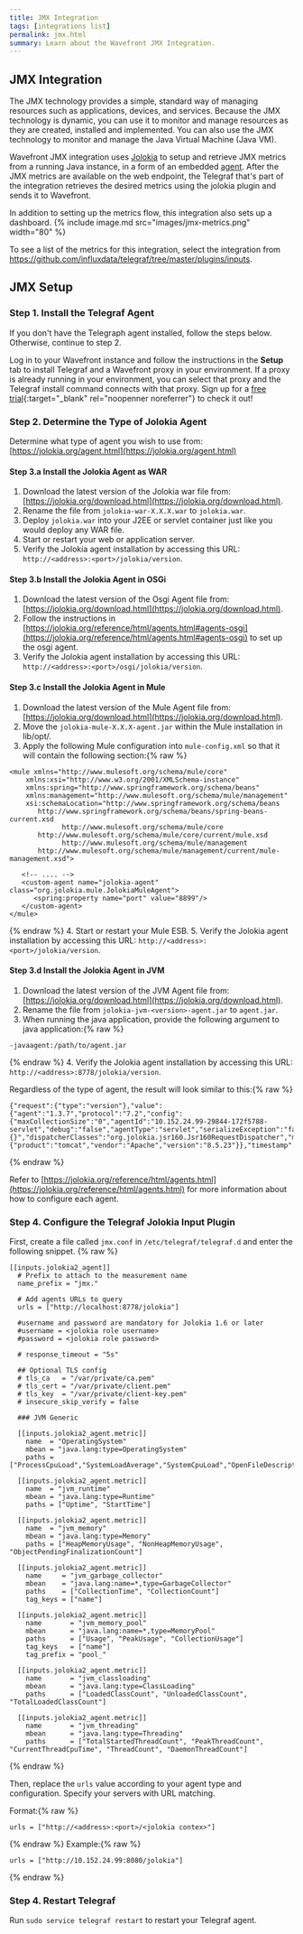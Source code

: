 ```yaml
---
title: JMX Integration
tags: [integrations list]
permalink: jmx.html
summary: Learn about the Wavefront JMX Integration.
---
```

## JMX Integration

The JMX technology provides a simple, standard way of managing resources such as applications, devices, and services. Because the JMX technology is dynamic, you can use it to monitor and manage resources as they are created, installed and implemented. You can also use the JMX technology to monitor and manage the Java Virtual Machine (Java VM).

Wavefront JMX integration uses [Jolokia](https://jolokia.org/) to setup and retrieve JMX metrics from a running Java instance, in a form of an embedded [agent](https://jolokia.org/agent.html). After the JMX metrics are available on the web endpoint, the Telegraf that's part of the integration retrieves the desired metrics using the jolokia plugin and sends it to Wavefront.

In addition to setting up the metrics flow, this integration also sets up a dashboard.
{% include image.md src="images/jmx-metrics.png" width="80" %}


To see a list of the metrics for this integration, select the integration from <https://github.com/influxdata/telegraf/tree/master/plugins/inputs>.
## JMX Setup



### Step 1. Install the Telegraf Agent

If you don't have the Telegraph agent installed, follow the steps below. Otherwise, continue to step 2.

Log in to your Wavefront instance and follow the instructions in the **Setup** tab to install Telegraf and a Wavefront proxy in your environment. If a proxy is already running in your environment, you can select that proxy and the Telegraf install command connects with that proxy. Sign up for a [free trial](http://wavefront.com/sign-up/?utm_source=docs.vmware.com&utm_medium=referral&utm_campaign=docs-front-page){:target="_blank" rel="noopenner noreferrer"} to check it out!

### Step 2. Determine the Type of Jolokia Agent

Determine what type of agent you wish to use from: [https://jolokia.org/agent.html](https://jolokia.org/agent.html)

#### Step 3.a Install the Jolokia Agent as WAR

1. Download the latest version of the Jolokia war file from: [https://jolokia.org/download.html](https://jolokia.org/download.html).
2. Rename the file from `jolokia-war-X.X.X.war` to `jolokia.war`.
3. Deploy `jolokia.war` into your J2EE or servlet container just like you would deploy any WAR file.
4. Start or restart your web or application server.
5. Verify the Jolokia agent installation by accessing this URL: `http://<address>:<port>/jolokia/version`.

#### Step 3.b Install the Jolokia Agent in OSGi

1. Download the latest version of the Osgi Agent file from: [https://jolokia.org/download.html](https://jolokia.org/download.html).
2. Follow the instructions in [https://jolokia.org/reference/html/agents.html#agents-osgi](https://jolokia.org/reference/html/agents.html#agents-osgi) to set up the osgi agent.
3. Verify the Jolokia agent installation by accessing this URL: `http://<address>:<port>/osgi/jolokia/version`.

#### Step 3.c Install the Jolokia Agent in Mule

1. Download the latest version of the Mule Agent file from: [https://jolokia.org/download.html](https://jolokia.org/download.html).
2. Move the `jolokia-mule-X.X.X-agent.jar` within the Mule installation in lib/opt/.
3. Apply the following Mule configuration into `mule-config.xml` so that it will contain the following section:{% raw %}
```
<mule xmlns="http://www.mulesoft.org/schema/mule/core"
    xmlns:xsi="http://www.w3.org/2001/XMLSchema-instance"
    xmlns:spring="http://www.springframework.org/schema/beans"
    xmlns:management="http://www.mulesoft.org/schema/mule/management"
    xsi:schemaLocation="http://www.springframework.org/schema/beans
       http://www.springframework.org/schema/beans/spring-beans-current.xsd
             http://www.mulesoft.org/schema/mule/core
       http://www.mulesoft.org/schema/mule/core/current/mule.xsd
             http://www.mulesoft.org/schema/mule/management
       http://www.mulesoft.org/schema/mule/management/current/mule-management.xsd">

   <!-- .... -->
   <custom-agent name="jolokia-agent" class="org.jolokia.mule.JolokiaMuleAgent">
      <spring:property name="port" value="8899"/>
   </custom-agent>
</mule>
```
{% endraw %}
4. Start or restart your Mule ESB.
5. Verify the Jolokia agent installation by accessing this URL: `http://<address>:<port>/jolokia/version`.

#### Step 3.d Install the Jolokia Agent in JVM

1. Download the latest version of the JVM Agent file from: [https://jolokia.org/download.html](https://jolokia.org/download.html).
2. Rename the file from `jolokia-jvm-<version>-agent.jar` to `agent.jar`.
3. When running the java application, provide the following argument to java application:{% raw %}
```
-javaagent:/path/to/agent.jar
```
{% endraw %}
4. Verify the Jolokia agent installation by accessing this URL: `http://<address>:8778/jolokia/version`.

Regardless of the type of agent, the result will look similar to this:{% raw %}
```
{"request":{"type":"version"},"value":{"agent":"1.3.7","protocol":"7.2","config":{"maxCollectionSize":"0","agentId":"10.152.24.99-29844-172f5788-servlet","debug":"false","agentType":"servlet","serializeException":"false","detectorOptions":"{}","dispatcherClasses":"org.jolokia.jsr160.Jsr160RequestDispatcher","maxDepth":"15","discoveryEnabled":"false","canonicalNaming":"true","historyMaxEntries":"10","includeStackTrace":"true","maxObjects":"0","debugMaxEntries":"100"},"info":{"product":"tomcat","vendor":"Apache","version":"8.5.23"}},"timestamp":1509955465,"status":200}
```
{% endraw %}

Refer to [https://jolokia.org/reference/html/agents.html](https://jolokia.org/reference/html/agents.html) for more information about how to configure each agent.

### Step 4. Configure the Telegraf Jolokia Input Plugin

First, create a file called `jmx.conf` in `/etc/telegraf/telegraf.d` and enter the following snippet.
{% raw %}
```
[[inputs.jolokia2_agent]]
  # Prefix to attach to the measurement name
  name_prefix = "jmx."

  # Add agents URLs to query
  urls = ["http://localhost:8778/jolokia"]

  #username and password are mandatory for Jolokia 1.6 or later
  #username = <jolokia role username>
  #password = <jolokia role password>

  # response_timeout = "5s"

  ## Optional TLS config
  # tls_ca   = "/var/private/ca.pem"
  # tls_cert = "/var/private/client.pem"
  # tls_key  = "/var/private/client-key.pem"
  # insecure_skip_verify = false

  ### JVM Generic

  [[inputs.jolokia2_agent.metric]]
    name  = "OperatingSystem"
    mbean = "java.lang:type=OperatingSystem"
    paths = ["ProcessCpuLoad","SystemLoadAverage","SystemCpuLoad","OpenFileDescriptorCount","CommittedVirtualMemorySize","FreePhysicalMemorySize","FreeSwapSpaceSize","TotalPhysicalMemorySize","TotalSwapSpaceSize","MaxFileDescriptorCount","AvailableProcessors"]

  [[inputs.jolokia2_agent.metric]]
    name  = "jvm_runtime"
    mbean = "java.lang:type=Runtime"
    paths = ["Uptime", "StartTime"]

  [[inputs.jolokia2_agent.metric]]
    name  = "jvm_memory"
    mbean = "java.lang:type=Memory"
    paths = ["HeapMemoryUsage", "NonHeapMemoryUsage", "ObjectPendingFinalizationCount"]

  [[inputs.jolokia2_agent.metric]]
    name     = "jvm_garbage_collector"
    mbean    = "java.lang:name=*,type=GarbageCollector"
    paths    = ["CollectionTime", "CollectionCount"]
    tag_keys = ["name"]

  [[inputs.jolokia2_agent.metric]]
    name       = "jvm_memory_pool"
    mbean      = "java.lang:name=*,type=MemoryPool"
    paths      = ["Usage", "PeakUsage", "CollectionUsage"]
    tag_keys   = ["name"]
    tag_prefix = "pool_"

  [[inputs.jolokia2_agent.metric]]
    name       = "jvm_classloading"
    mbean      = "java.lang:type=ClassLoading"
    paths      = ["LoadedClassCount", "UnloadedClassCount", "TotalLoadedClassCount"]

  [[inputs.jolokia2_agent.metric]]
    name       = "jvm_threading"
    mbean      = "java.lang:type=Threading"
    paths      = ["TotalStartedThreadCount", "PeakThreadCount", "CurrentThreadCpuTime", "ThreadCount", "DaemonThreadCount"]
```
{% endraw %}

Then, replace the `urls` value according to your agent type and configuration. Specify your servers with URL matching.

Format:{% raw %}
```
urls = ["http://<address>:<port>/<jolokia contex>"]
```
{% endraw %}
Example:{% raw %}
```
urls = ["http://10.152.24.99:8080/jolokia"]
```
{% endraw %}

### Step 4. Restart Telegraf

Run `sudo service telegraf restart` to restart your Telegraf agent.

